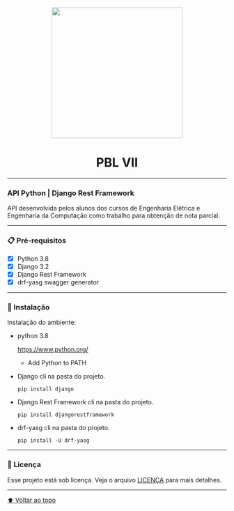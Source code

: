 <h1 align="center">
   <img src="https://ik.imagekit.io/uz5eywdenu/uninter_4KUHvxeA_.png" width="300">
</h1>

 <h1 align="center"> PBL VII
 </h1>

---

### API Python | Django Rest Framework

API desenvolvida pelos alunos dos cursos de Engenharia Elétrica e Engenharia da Computação como trabalho para obtenção de nota parcial. 

---

### 📋 Pré-requisitos

- [x] Python 3.8
- [x] Django 3.2
- [x] Django Rest Framework
- [x] drf-yasg swagger generator

---

### 🔧 Instalação

Instalação do ambiente:

 * python 3.8
   
   https://www.python.org/
   
   - Add Python to PATH

 * Django
   cli na pasta do projeto.

   ```
   pip install django
   ```

 * Django Rest Framework
   cli na pasta do projeto.

   ```
   pip install djangorestframework
   ``` 

 * drf-yasg
   cli na pasta do projeto.

   ```
   pip install -U drf-yasg
   ```    

---   

### 📝 Licença

Esse projeto está sob licença. Veja o arquivo [LICENÇA](LICENSE.md) para mais detalhes.

---

[⬆ Voltar ao topo](#nome-do-projeto)<br>